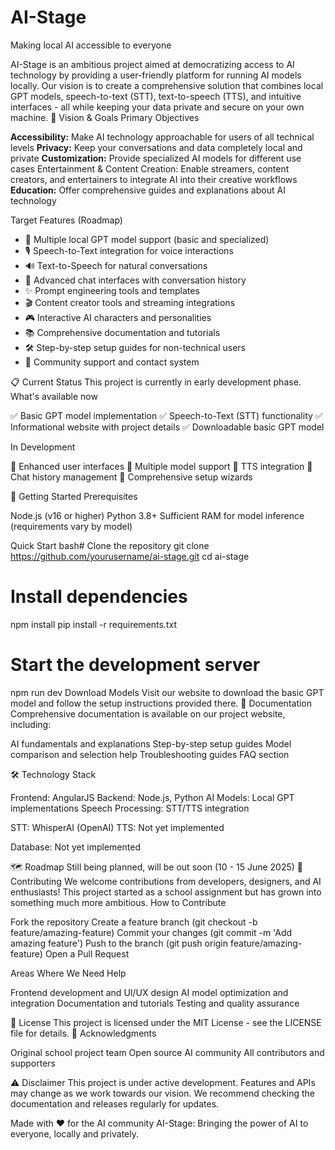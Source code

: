 # AI-Stage

Making local AI accessible to everyone

AI-Stage is an ambitious project aimed at democratizing access to AI technology by providing a user-friendly platform for running AI models locally. Our vision is to create a comprehensive solution that combines local GPT models, speech-to-text (STT), text-to-speech (TTS), and intuitive interfaces - all while keeping your data private and secure on your own machine.
🎯 Vision & Goals
Primary Objectives

**Accessibility:** Make AI technology approachable for users of all technical levels
**Privacy:** Keep your conversations and data completely local and private
**Customization:** Provide specialized AI models for different use cases
Entertainment & Content Creation: Enable streamers, content creators, and entertainers to integrate AI into their creative workflows
**Education:** Offer comprehensive guides and explanations about AI technology

Target Features (Roadmap)

- 🤖 Multiple local GPT model support (basic and specialized)
- 🎙️ Speech-to-Text integration for voice interactions
- 🔊 Text-to-Speech for natural conversations
- 💬 Advanced chat interfaces with conversation history
- ✨ Prompt engineering tools and templates
- 🎬 Content creator tools and streaming integrations
- 🎮 Interactive AI characters and personalities
- 📚 Comprehensive documentation and tutorials
- 🛠️ Step-by-step setup guides for non-technical users
- 💬 Community support and contact system

📋 Current Status
This project is currently in early development phase.
What's available now

✅ Basic GPT model implementation
✅ Speech-to-Text (STT) functionality
✅ Informational website with project details
✅ Downloadable basic GPT model

In Development

🔄 Enhanced user interfaces
🔄 Multiple model support
🔄 TTS integration
🔄 Chat history management
🔄 Comprehensive setup wizards

🚀 Getting Started
Prerequisites

Node.js (v16 or higher)
Python 3.8+
Sufficient RAM for model inference (requirements vary by model)

Quick Start
bash# Clone the repository
git clone https://github.com/yourusername/ai-stage.git
cd ai-stage

# Install dependencies
npm install
pip install -r requirements.txt

# Start the development server
npm run dev
Download Models
Visit our website to download the basic GPT model and follow the setup instructions provided there.
📖 Documentation
Comprehensive documentation is available on our project website, including:

AI fundamentals and explanations
Step-by-step setup guides
Model comparison and selection help
Troubleshooting guides
FAQ section

🛠️ Technology Stack

Frontend: AngularJS
Backend: Node.js, Python
AI Models: Local GPT implementations
Speech Processing: STT/TTS integration

STT: WhisperAI (OpenAI)
TTS: Not yet implemented


Database: Not yet implemented

🗺️ Roadmap
Still being planned, will be out soon (10 - 15 June 2025)
🤝 Contributing
We welcome contributions from developers, designers, and AI enthusiasts! This project started as a school assignment but has grown into something much more ambitious.
How to Contribute

Fork the repository
Create a feature branch (git checkout -b feature/amazing-feature)
Commit your changes (git commit -m 'Add amazing feature')
Push to the branch (git push origin feature/amazing-feature)
Open a Pull Request

Areas Where We Need Help

Frontend development and UI/UX design
AI model optimization and integration
Documentation and tutorials
Testing and quality assurance

📄 License
This project is licensed under the MIT License - see the LICENSE file for details.
🙏 Acknowledgments

Original school project team
Open source AI community
All contributors and supporters

⚠️ Disclaimer
This project is under active development. Features and APIs may change as we work towards our vision. We recommend checking the documentation and releases regularly for updates.

Made with ❤️ for the AI community
AI-Stage: Bringing the power of AI to everyone, locally and privately.
